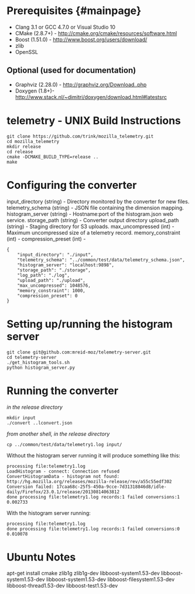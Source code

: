 Prerequisites {#mainpage}
====
* Clang 3.1 or GCC 4.7.0 or Visual Studio 10
* CMake (2.8.7+) - http://cmake.org/cmake/resources/software.html
* Boost (1.51.0) - http://www.boost.org/users/download/
* zlib
* OpenSSL

Optional (used for documentation)
----
* Graphviz (2.28.0) - http://graphviz.org/Download..php
* Doxygen (1.8+)- http://www.stack.nl/~dimitri/doxygen/download.html#latestsrc

telemetry  - UNIX Build Instructions
====
    git clone https://github.com/trink/mozilla_telemetry.git
    cd mozilla_telemetry 
    mkdir release
    cd release
    cmake -DCMAKE_BUILD_TYPE=release ..
    make

Configuring the converter
====
input_directory (string) - Directory monitored by the converter for new files.
telemetry_schema (string) - JSON file containing the dimension mapping.
histogram_server (string) - Hostname:port of the histogram.json web service.
storage_path (string) - Converter output directory
upload_path (string) - Staging directory for S3 uploads.
max_uncompressed (int) - Maximum uncompressed size of a telemetry record.
memory_constraint (int) - 
compression_preset (int) -


    {
        "input_directory": "./input",
        "telemetry_schema": "../common/test/data/telemetry_schema.json",
        "histogram_server": "localhost:9898",
        "storage_path": "./storage",
        "log_path": "./log",
        "upload_path": "./upload",               
        "max_uncompressed": 1048576,
        "memory_constraint": 1000,
        "compression_preset": 0
    }


Setting up/running the histogram server
====
    git clone git@github.com:mreid-moz/telemetry-server.git
    cd telemetry-server
    ./get_histogram_tools.sh
    python histogram_server.py

Running the converter
====
*in the release directory*

    mkdir input
    ./convert ..lconvert.json

*from another shell, in the release directory*

    cp ../common/test/data/telemetry1.log input/

Without the histogram server running it will produce something like this:

    processing file:telemetry1.log
    LoadHistogram - connect: Connection refused
    ConvertHistogramData - histogram not found: http://hg.mozilla.org/releases/mozilla-release/rev/a55c55edf302
    Conversion failed: 17caa68c-25f5-450a-9cce-7d31318846d8/idle-daily/Firefox/23.0.1/release/20130814063812
    done processing file:telemetry1.log records:1 failed conversions:1 0.002733

With the histogram server running:

    processing file:telemetry1.log
    done processing file:telemetry1.log records:1 failed conversions:0 0.010078

Ubuntu Notes
====
apt-get install cmake zlib1g zlib1g-dev libboost-system1.53-dev libboost-system1.53-dev libboost-system1.53-dev 
               libboost-filesystem1.53-dev libboost-thread1.53-dev libboost-test1.53-dev
